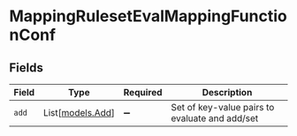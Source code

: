 # MappingRulesetEvalMappingFunctionConf


## Fields

| Field                                          | Type                                           | Required                                       | Description                                    |
| ---------------------------------------------- | ---------------------------------------------- | ---------------------------------------------- | ---------------------------------------------- |
| `add`                                          | List[[models.Add](../models/add.md)]           | :heavy_minus_sign:                             | Set of key-value pairs to evaluate and add/set |